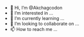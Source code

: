 - 👋 Hi, I’m @Akchagcodon
- 👀 I’m interested in ...
- 🌱 I’m currently learning ...
- 💞️ I’m looking to collaborate on ...
- 📫 How to reach me ...

<!---
Akchagcodon/Akchagcodon is a ✨ special ✨ repository because its `README.md` (this file) appears on your GitHub profile.
You can click the Preview link to take a look at your changes.
--->
